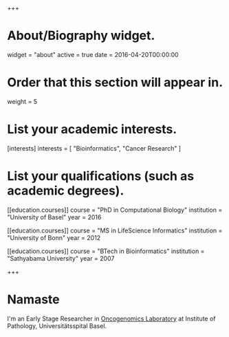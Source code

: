 +++
# About/Biography widget.
widget = "about"
active = true
date = 2016-04-20T00:00:00

# Order that this section will appear in.
weight = 5

# List your academic interests.
[interests]
  interests = [
    "Bioinformatics",
    "Cancer Research"
  ]

# List your qualifications (such as academic degrees).
[[education.courses]]
  course = "PhD in Computational Biology"
  institution = "University of Basel"
  year = 2016

[[education.courses]]
  course = "MS in LifeScience Informatics"
  institution = "University of Bonn"
  year = 2012

[[education.courses]]
  course = "BTech in Bioinformatics"
  institution = "Sathyabama University"
  year = 2007
 
+++

# Namaste

I'm an Early Stage Researcher in [Oncogenomics Laboratory](http://oncogenomicslab.org/) at Institute of Pathology, Universitätsspital Basel. 
